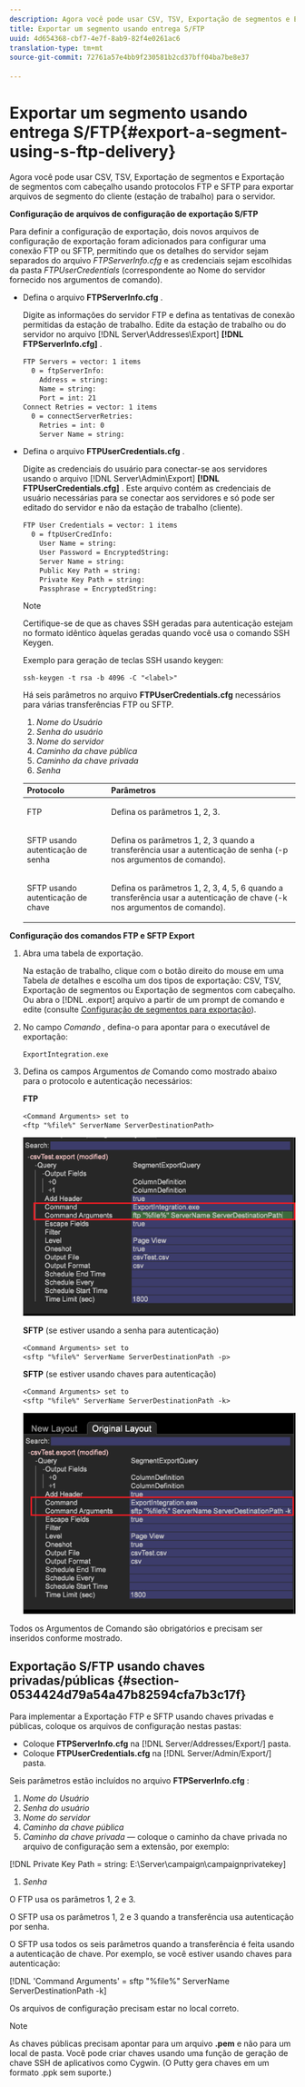 ```yaml
---
description: Agora você pode usar CSV, TSV, Exportação de segmentos e Exportação de segmentos com cabeçalho usando protocolos FTP e SFTP para exportar arquivos de segmento do cliente (estação de trabalho) para o servidor.
title: Exportar um segmento usando entrega S/FTP
uuid: 4d654368-cbf7-4e7f-8ab9-82f4e0261ac6
translation-type: tm+mt
source-git-commit: 72761a57e4bb9f230581b2cd37bff04ba7be8e37

---
```



# Exportar um segmento usando entrega S/FTP{#export-a-segment-using-s-ftp-delivery}

Agora você pode usar CSV, TSV, Exportação de segmentos e Exportação de segmentos com cabeçalho usando protocolos FTP e SFTP para exportar arquivos de segmento do cliente (estação de trabalho) para o servidor.

**Configuração de arquivos de configuração de exportação S/FTP**

Para definir a configuração de exportação, dois novos arquivos de configuração de exportação foram adicionados para configurar uma conexão FTP ou SFTP, permitindo que os detalhes do servidor sejam separados do arquivo *FTPServerInfo.cfg* e as credenciais sejam escolhidas da pasta *FTPUserCredentials* (correspondente ao Nome do servidor fornecido nos argumentos de comando).

* Defina o arquivo **FTPServerInfo.cfg** .

   Digite as informações do servidor FTP e defina as tentativas de conexão permitidas da estação de trabalho. Edite da estação de trabalho ou do servidor no arquivo [!DNL Server\Addresses\Export\] **[!DNL FTPServerInfo.cfg]** .

   ```
   FTP Servers = vector: 1 items 
     0 = ftpServerInfo:  
       Address = string:  
       Name = string:  
       Port = int: 21 
   Connect Retries = vector: 1 items 
     0 = connectServerRetries:  
       Retries = int: 0 
       Server Name = string:
   ```

* Defina o arquivo **FTPUserCredentials.cfg** .

   Digite as credenciais do usuário para conectar-se aos servidores usando o arquivo [!DNL Server\Admin\Export\] **[!DNL FTPUserCredentials.cfg]** . Este arquivo contém as credenciais de usuário necessárias para se conectar aos servidores e só pode ser editado do servidor e não da estação de trabalho (cliente).

   ```
   FTP User Credentials = vector: 1 items 
     0 = ftpUserCredInfo: 
       User Name = string:  
       User Password = EncryptedString:  
       Server Name = string:  
       Public Key Path = string:  
       Private Key Path = string:  
       Passphrase = EncryptedString:
   ```

   >[!NOTE]
   >
   >Certifique-se de que as chaves SSH geradas para autenticação estejam no formato idêntico àquelas geradas quando você usa o comando SSH Keygen.
   >
   >Exemplo para geração de teclas SSH usando keygen:
   >
   >```
   >ssh-keygen -t rsa -b 4096 -C "<label>"
   >```

   Há seis parâmetros no arquivo **FTPUserCredentials.cfg** necessários para várias transferências FTP ou SFTP.

   1. *Nome do Usuário*
   1. *Senha do usuário*
   1. *Nome do servidor*
   1. *Caminho da chave pública*
   1. *Caminho da chave privada*
   1. *Senha*
   <table id="table_4EB416DC770D4D1AA4FAD9676C0D680C"> 
    <thead> 
      <tr> 
      <th colname="col1" class="entry"> Protocolo </th> 
      <th colname="col2" class="entry"> Parâmetros </th> 
      </tr> 
    </thead>
    <tbody> 
      <tr> 
      <td colname="col1"> <p>FTP </p> </td> 
      <td colname="col2"> <p>Defina os parâmetros 1, 2, 3. </p> </td> 
      </tr> 
      <tr> 
      <td colname="col1"> <p>SFTP usando autenticação de senha </p> </td> 
      <td colname="col2"> <p>Defina os parâmetros 1, 2, 3 quando a transferência usar a autenticação de senha (-p nos argumentos de comando). </p> </td> 
      </tr> 
      <tr> 
      <td colname="col1"> <p>SFTP usando autenticação de chave </p> </td> 
      <td colname="col2"> <p>Defina os parâmetros 1, 2, 3, 4, 5, 6 quando a transferência usar a autenticação de chave (-k nos argumentos de comando). </p> </td> 
      </tr> 
    </tbody> 
    </table>

**Configuração dos comandos FTP e SFTP Export**

1. Abra uma tabela de exportação.

   Na estação de trabalho, clique com o botão direito do mouse em uma Tabela *de* detalhes e escolha um dos tipos de exportação: CSV, TSV, Exportação de segmentos ou Exportação de segmentos com cabeçalho. Ou abra o [!DNL .export] arquivo a partir de um prompt de comando e edite (consulte [Configuração de segmentos para exportação](../../../home/c-get-started/c-exp-data-seg-exp/t-config-sgts-expt.md#task-8857f221fa66463990ec9b60db6db372)).

1. No campo *Comando* , defina-o para apontar para o executável de exportação:

   ```
   ExportIntegration.exe
   ```

1. Defina os campos Argumentos *de* Comando como mostrado abaixo para o protocolo e autenticação necessários:

   **FTP**

   ```
   <Command Arguments> set to  
   <ftp "%file%" ServerName ServerDestinationPath>
   ```

   ![](assets/FTP_Command_arguments.png)

   **SFTP** (se estiver usando a senha para autenticação)

   ```
   <Command Arguments> set to  
   <sftp "%file%" ServerName ServerDestinationPath -p>
   ```

   **SFTP** (se estiver usando chaves para autenticação)

   ```
   <Command Arguments> set to  
   <sftp "%file%" ServerName ServerDestinationPath -k>
   ```

   ![](assets/SFTP_command_arguments.png)

Todos os Argumentos de Comando são obrigatórios e precisam ser inseridos conforme mostrado.

## Exportação S/FTP usando chaves privadas/públicas {#section-0534424d79a54a47b82594cfa7b3c17f}

Para implementar a Exportação FTP e SFTP usando chaves privadas e públicas, coloque os arquivos de configuração nestas pastas:

* Coloque **FTPServerInfo.cfg** na [!DNL Server/Addresses/Export/] pasta.
* Coloque **FTPUserCredentials.cfg** na [!DNL Server/Admin/Export/] pasta.

Seis parâmetros estão incluídos no arquivo **FTPServerInfo.cfg** :

1. *Nome do Usuário*
1. *Senha do usuário*
1. *Nome do servidor*
1. *Caminho da chave pública*
1. *Caminho da chave privada —* coloque o caminho da chave privada no arquivo de configuração sem a extensão, por exemplo:

[!DNL Private Key Path = string: E:\\Server\\campaign\\campaignprivatekey]

1. *Senha*

O FTP usa os parâmetros 1, 2 e 3.

O SFTP usa os parâmetros 1, 2 e 3 quando a transferência usa autenticação por senha.

O SFTP usa todos os seis parâmetros quando a transferência é feita usando a autenticação de chave. Por exemplo, se você estiver usando chaves para autenticação:

[!DNL 'Command Arguments' = sftp "%file%" ServerName ServerDestinationPath -k]

Os arquivos de configuração precisam estar no local correto.

>[!NOTE]
>
>As chaves públicas precisam apontar para um arquivo **.pem** e não para um local de pasta. Você pode criar chaves usando uma função de geração de chave SSH de aplicativos como Cygwin. (O Putty gera chaves em um formato .ppk sem suporte.)
